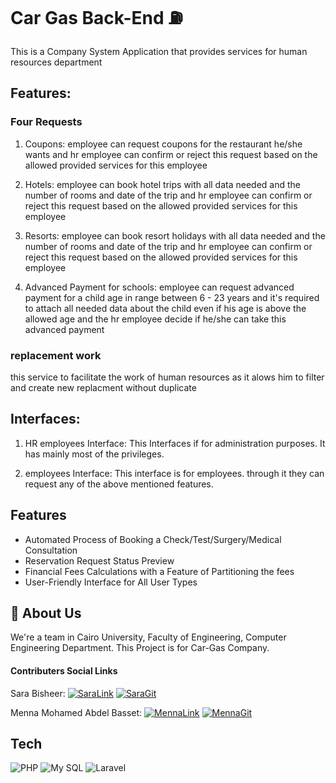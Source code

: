 
# Car Gas Back-End ⛽ 

This is a Company System Application that provides services for human resources department 

## Features:

### Four Requests 
1. Coupons:
employee can request coupons for the restaurant he/she wants and hr employee can confirm or reject this request based on the
allowed provided services for this employee 

2. Hotels:
employee can book hotel trips with all data needed and the number of rooms and date of the trip and hr employee can confirm or reject this request based on the
allowed provided services for this employee

3. Resorts:
employee can book resort holidays with all data needed and the number of rooms and date of the trip and hr employee can confirm or reject this request based on the
allowed provided services for this employee

4. Advanced Payment for schools:
employee can request advanced payment for a child age in range between 6 - 23 years and it's required to attach all needed data about the child even if his age is above the allowed age
and the hr employee decide if he/she can take this advanced payment

### replacement work
this service to facilitate the work of human resources as it alows him to filter and create new replacment without duplicate

## Interfaces:
1. HR employees Interface:
This Interfaces if for administration purposes. It has mainly most of the privileges.

2. employees Interface:
This interface is for employees. through it they can request any of the above mentioned features.

## Features

- Automated Process of Booking a Check/Test/Surgery/Medical Consultation
- Reservation Request Status Preview
- Financial Fees Calculations with a Feature of Partitioning the fees
- User-Friendly Interface for All User Types


## 🚀 About Us
We're a team in Cairo University, Faculty of Engineering, Computer Engineering Department. This Project is for Car-Gas Company.


#### Contributers Social Links

Sara Bisheer:
[![SaraLink][linkedin]][sara_linkedin]
[![SaraGit][github]][sara_github]

Menna Mohamed Abdel Basset:
[![MennaLink][linkedin]][Menna_linkedin]
[![MennaGit][github]][Menna_github]

[linkedin]: https://img.shields.io/badge/LinkedIn-0077B5?style=for-the-badge&logo=linkedin&logoColor=white
[Github]: https://img.shields.io/badge/GitHub-100000?style=for-the-badge&logo=github&logoColor=white
[sara_linkedin]: https://www.linkedin.com/in/sara-bisheer-951a38252/
[sara_github]: https://github.com/SH8664
[menna_linkedin]: https://www.linkedin.com/in/menna-mohamed-15ba5821b/
[menna_github]: https://github.com/mennamohamed0207

## Tech
![PHP](https://img.shields.io/badge/PHP-777BB4?style=for-the-badge&logo=PHP&logoColor=gray)
![My SQL](https://img.shields.io/badge/MYSQL-4479A1?style=for-the-badge&logo=MYSQL&logoColor=white)
![Laravel](https://img.shields.io/badge/Laravel-FF2D20?style=for-the-badge&logo=laravel&logoColor=white)

